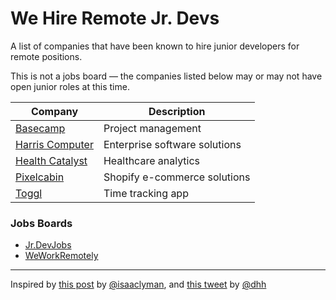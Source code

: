 # We Hire Remote Jr. Devs
A list of companies that have been known to hire junior developers for remote positions.

This is not a jobs board &mdash; the companies listed below may or may not have open junior roles at this time.

| Company  | Description |
| -------- |------------ |
|[Basecamp](https://basecamp.com/about/jobs)|Project management|
|[Harris Computer](https://harriscomputer.wd3.myworkdayjobs.com/1)|Enterprise software solutions|
|[Health Catalyst](https://www.healthcatalyst.com/job-openings/)|Healthcare analytics|
|[Pixelcabin](https://pixelcabin.io/)|Shopify e-commerce solutions|
|[Toggl](https://toggl.com/jobs/)|Time tracking app|

### Jobs Boards
- [Jr.DevJobs](https://www.jrdevjobs.com/)
- [WeWorkRemotely](https://weworkremotely.com/)

---
Inspired by [this post](https://dev.to/isaacandsuch/if-you-dont-hire-juniors-you-dont-deserve-seniors-48kb) by [@isaaclyman](https://github.com/isaaclyman), and [this tweet](https://twitter.com/dhh/status/1043204269770330112) by [@dhh](https://github.com/dhh)

